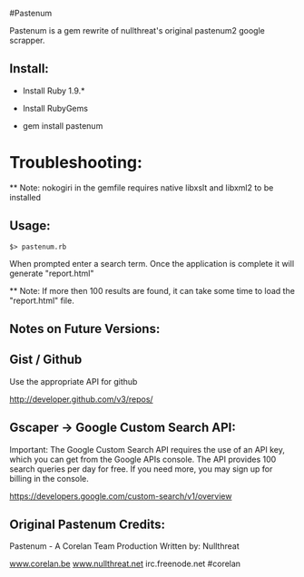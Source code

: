 #Pastenum

Pastenum is a gem rewrite of nullthreat's original pastenum2 google scrapper. 

Install:
------
* Install Ruby 1.9.* 

* Install RubyGems 

* gem install pastenum

Troubleshooting: 
======

** Note: nokogiri in the gemfile requires native libxslt and libxml2 to be installed

Usage:
------
`$> pastenum.rb`

When prompted enter a search term.
Once the application is complete it will generate "report.html"

** Note: If more then 100 results are found, it can take some time to load the "report.html" file.


Notes on Future Versions:
------

Gist / Github
------

Use the appropriate API for github

http://developer.github.com/v3/repos/

Gscaper -> Google Custom Search API:
------

Important: The Google Custom Search API requires the use of an API key, which you can get from the Google APIs console. The API provides 100 search queries per day for free. If you need more, you may sign up for billing in the console.

https://developers.google.com/custom-search/v1/overview

Original Pastenum Credits: 
------

Pastenum - A Corelan Team Production
Written by: Nullthreat

www.corelan.be
www.nullthreat.net
irc.freenode.net #corelan

